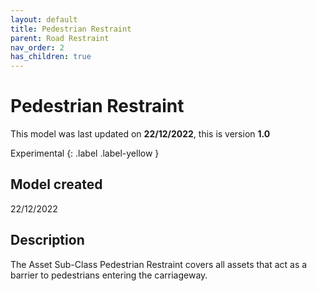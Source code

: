```yaml
---
layout: default
title: Pedestrian Restraint
parent: Road Restraint
nav_order: 2
has_children: true
---
```


# Pedestrian Restraint
This model was last updated on **22/12/2022**, this is version **1.0**

Experimental
{: .label .label-yellow }

## Model created
22/12/2022

## Description
The Asset Sub-Class Pedestrian Restraint covers all assets that act as a barrier to pedestrians entering the carriageway.
